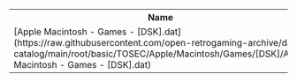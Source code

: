 <table>
<tr><th>Name</th><th>Size</th></tr>
<tr><td>
[Apple Macintosh - Games - [DSK].dat](https://raw.githubusercontent.com/open-retrogaming-archive/dat-catalog/main/root/basic/TOSEC/Apple/Macintosh/Games/[DSK]/Apple Macintosh - Games - [DSK].dat)
</td><td>4394</td></tr>
</table>
